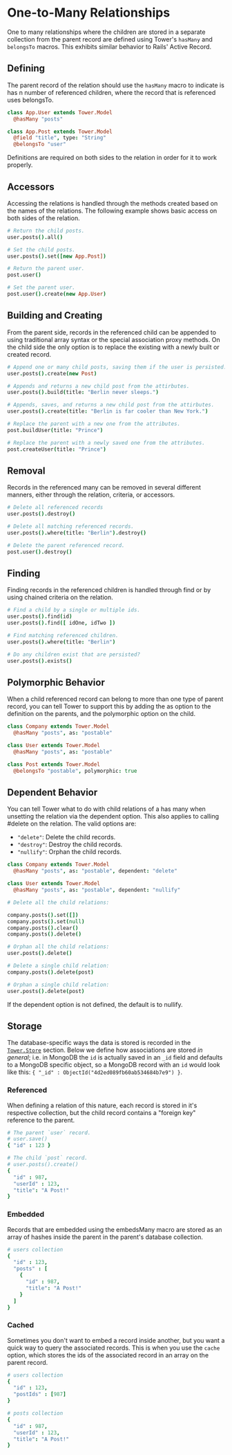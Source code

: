 # One-to-Many Relationships

One to many relationships where the children are stored in a separate collection from the parent record are defined using Tower's `hasMany` and `belongsTo` macros. This exhibits similar behavior to Rails' Active Record.

## Defining

The parent record of the relation should use the `hasMany` macro to indicate is has n number of referenced children, where the record that is referenced uses belongsTo.

```coffeescript
class App.User extends Tower.Model
  @hasMany "posts"

class App.Post extends Tower.Model
  @field "title", type: "String"
  @belongsTo "user"
```

Definitions are required on both sides to the relation in order for it to work properly.

## Accessors

Accessing the relations is handled through the methods created based on the names of the relations. The following example shows basic access on both sides of the relation.

```coffeescript
# Return the child posts.
user.posts().all()

# Set the child posts.
user.posts().set([new App.Post])

# Return the parent user.
post.user()

# Set the parent user.
post.user().create(new App.User)
```

## Building and Creating

From the parent side, records in the referenced child can be appended to using traditional array syntax or the special association proxy methods. On the child side the only option is to replace the existing with a newly built or created record.

```coffeescript
# Append one or many child posts, saving them if the user is persisted.
user.posts().create(new Post)

# Appends and returns a new child post from the attirbutes.
user.posts().build(title: "Berlin never sleeps.")

# Appends, saves, and returns a new child post from the attirbutes.
user.posts().create(title: "Berlin is far cooler than New York.")

# Replace the parent with a new one from the attributes.
post.buildUser(title: "Prince")

# Replace the parent with a newly saved one from the attributes.
post.createUser(title: "Prince")
```

## Removal

Records in the referenced many can be removed in several different manners, either through the relation, criteria, or accessors.

```coffeescript
# Delete all referenced records
user.posts().destroy()

# Delete all matching referenced records.
user.posts().where(title: "Berlin").destroy()

# Delete the parent referenced record.
post.user().destroy()
```

## Finding

Finding records in the referenced children is handled through find or by using chained criteria on the relation.

``` coffeescript
# Find a child by a single or multiple ids.
user.posts().find(id)
user.posts().find([ idOne, idTwo ])

# Find matching referenced children.
user.posts().where(title: "Berlin")

# Do any children exist that are persisted?
user.posts().exists()
```

## Polymorphic Behavior

When a child referenced record can belong to more than one type of parent record, you can tell Tower to support this by adding the as option to the definition on the parents, and the polymorphic option on the child.

``` coffeescript
class Company extends Tower.Model
  @hasMany "posts", as: "postable"

class User extends Tower.Model
  @hasMany "posts", as: "postable"

class Post extends Tower.Model
  @belongsTo "postable", polymorphic: true
```

## Dependent Behavior

You can tell Tower what to do with child relations of a has many when unsetting the relation via the dependent option. This also applies to calling #delete on the relation. The valid options are:

- `"delete"`: Delete the child records.
- `"destroy"`: Destroy the child records.
- `"nullify"`: Orphan the child records.

``` coffeescript
class Company extends Tower.Model
  @hasMany "posts", as: "postable", dependent: "delete"

class User extends Tower.Model
  @hasMany "posts", as: "postable", dependent: "nullify"

# Delete all the child relations:

company.posts().set([])
company.posts().set(null)
company.posts().clear()
company.posts().delete()

# Orphan all the child relations:
user.posts().delete()

# Delete a single child relation:
company.posts().delete(post)

# Orphan a single child relation:
user.posts().delete(post)
```

If the dependent option is not defined, the default is to nullify.

## Storage

The database-specific ways the data is stored is recorded in the [`Tower.Store`](/wiki/stores) section.  Below we define how associations are stored _in general_; i.e. in MongoDB the `id` is actually saved in an `_id` field and defaults to a MongoDB specific object, so a MongoDB record with an `id` would look like this: `{ "_id" : ObjectId("4d2ed089fb60ab534684b7e9") }`.

### Referenced

When defining a relation of this nature, each record is stored in it's respective collection, but the child record contains a "foreign key" reference to the parent.

``` coffeescript
# The parent `user` record.
# user.save()
{ "id" : 123 }

# The child `post` record.
# user.posts().create()
{
  "id" : 987,
  "userId" : 123,
  "title": "A Post!"
}
```

### Embedded

Records that are embedded using the embedsMany macro are stored as an array of hashes inside the parent in the parent's database collection.

``` coffeescript
# users collection
{
  "id" : 123,
  "posts" : [
    { 
      "id" : 987,
      "title": "A Post!"
    }
  ]
}
```

### Cached

Sometimes you don't want to embed a record inside another, but you want a quick way to query the associated records.  This is when you use the `cache` option, which stores the ids of the associated record in an array on the parent record.

``` coffeescript
# users collection
{
  "id" : 123,
  "postIds" : [987]
}

# posts collection
{
  "id" : 987,
  "userId" : 123,
  "title": "A Post!"
}
```